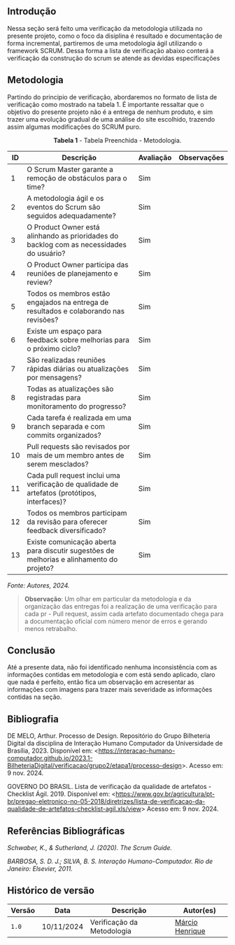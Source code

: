 ## Introdução

Nessa seção será feito uma verificação da metodologia utilizada no presente projeto, como o foco da disiplina é resultado e documentação de forma incremental, partiremos de uma metodologia ágil utilizando o framework SCRUM. Dessa forma a lista de verificação abaixo conterá a verificação da construção do scrum se atende as devidas especificações

## Metodologia

Partindo do principio de verificação, abordaremos no formato de lista de verificação como mostrado na tabela 1. É importante ressaltar que o objetivo do presente projeto não é a entrega de nenhum produto, e sim trazer uma evolução gradual de uma análise do site escolhido, trazendo assim algumas modificações do SCRUM puro.


<center>

**Tabela 1** - Tabela Preenchida - Metodologia.
</center>

| ID  | Descrição                                                                                           | Avaliação             | Observações                                            |
| --- | --------------------------------------------------------------------------------------------------- | --------------------- | ------------------------------------------------------ |
| 1   | O Scrum Master garante a remoção de obstáculos para o time?                                         |  Sim     |                                                        |
| 2   | A metodologia ágil e os eventos do Scrum são seguidos adequadamente?                                |  Sim     |                                                        |
| 3   | O Product Owner está alinhando as prioridades do backlog com as necessidades do usuário?            |  Sim     |                                                        |
| 4   | O Product Owner participa das reuniões de planejamento e review?                                    |  Sim     |                                                        |
| 5   | Todos os membros estão engajados na entrega de resultados e colaborando nas revisões?               |  Sim     |                                                        |                                                    |
| 6  | Existe um espaço para feedback sobre melhorias para o próximo ciclo?                                |  Sim     |                                                        |
| 7  | São realizadas reuniões rápidas diárias ou atualizações por mensagens?                              |  Sim     |                                                        |
| 8  | Todas as atualizações são registradas para monitoramento do progresso?                              |  Sim     |                                                        |
| 9  | Cada tarefa é realizada em uma branch separada e com commits organizados?                           |  Sim     |                                                        |
| 10  | Pull requests são revisados por mais de um membro antes de serem mesclados?                         |  Sim     |                                                        |
| 11  | Cada pull request inclui uma verificação de qualidade de artefatos (protótipos, interfaces)?        |  Sim     |                                                        |                                                        |
| 12  | Todos os membros participam da revisão para oferecer feedback diversificado?                        |  Sim     |                                                        |
| 13  | Existe comunicação aberta para discutir sugestões de melhorias e alinhamento do projeto?            |  Sim     |                                                        |

_Fonte: Autores, 2024._

> **Observação**: Um olhar em particular da metodologia e da organização das entregas foi a realização de uma verificação para cada pr - Pull request, assim cada artefato documentado chega para a documentação oficial com número menor de erros e gerando menos retrabalho.


## Conclusão

Até a presente data, não foi identificado nenhuma inconsistência com as informações contidas em metodologia e com está sendo aplicado, claro que nada é perfeito, então fica um observação em acresentar as informações com imagens para trazer mais severidade as informações contidas na seção.

## Bibliografia

DE MELO, Arthur. Processo de Design. Repositório do Grupo Bilheteria Digital da disciplina de Interação Humano Computador da Universidade de Brasília, 2023. Disponível em: <<https://interacao-humano-computador.github.io/2023.1-BilheteriaDigital/verificacao/grupo2/etapa1/processo-design>>. Acesso em: 9 nov. 2024.

GOVERNO DO BRASIL. Lista de verificação da qualidade de artefatos - Checklist Ágil. 2019. Disponível em: <<https://www.gov.br/agricultura/pt-br/pregao-eletronico-no-05-2018/diretrizes/lista-de-verificacao-da-qualidade-de-artefatos-checklist-agil.xls/view>> Acesso em: 9 nov. 2024.


## Referências Bibliográficas

_Schwaber, K., & Sutherland, J. (2020). The Scrum Guide._

_BARBOSA, S. D. J.; SILVA, B. S. Interação Humano-Computador. Rio de Janeiro: Elsevier, 2011._

## Histórico de versão
| Versão |    Data    |      Descrição      |             Autor(es)                        |
|--------|------------|---------------------|----------------------------------------------|
| `1.0`  | 10/11/2024 | Verificação da Metodologia | [Márcio Henrique](https://github.com/DeM4rcio) |
